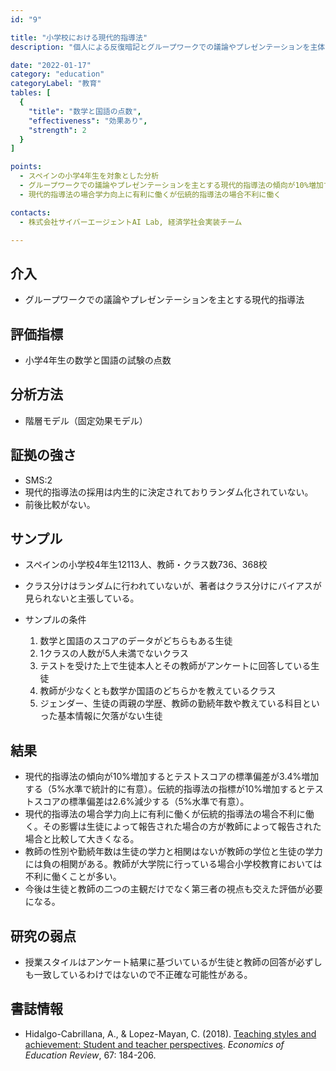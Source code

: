 ```yaml
---
id: "9"

title: "小学校における現代的指導法"
description: "個人による反復暗記とグループワークでの議論やプレゼンテーションを主体とする講義スタイルが成績に及ぼす効果"

date: "2022-01-17"
category: "education"
categoryLabel: "教育"
tables: [
  {
    "title": "数学と国語の点数",
    "effectiveness": "効果あり",
    "strength": 2
  }
]

points:
  - スペインの小学4年生を対象とした分析
  - グループワークでの議論やプレゼンテーションを主とする現代的指導法の傾向が10%増加すると標準偏差が3.4%増加する。暗記主体の伝統的指導法の傾向が10%増加すると標準偏差は2.6%減少する。
  - 現代的指導法の場合学力向上に有利に働くが伝統的指導法の場合不利に働く

contacts:
  - 株式会社サイバーエージェントAI Lab, 経済学社会実装チーム

---
```


## 介入
- グループワークでの議論やプレゼンテーションを主とする現代的指導法

## 評価指標
- 小学4年生の数学と国語の試験の点数

## 分析方法
- 階層モデル（固定効果モデル）

## 証拠の強さ
- SMS:2
- 現代的指導法の採用は内生的に決定されておりランダム化されていない。
- 前後比較がない。

## サンプル
- スペインの小学校4年生12113人、教師・クラス数736、368校
- クラス分けはランダムに行われていないが、著者はクラス分けにバイアスが見られないと主張している。

- サンプルの条件
    1. 数学と国語のスコアのデータがどちらもある生徒
    2. 1クラスの人数が5人未満でないクラス
    3. テストを受けた上で生徒本人とその教師がアンケートに回答している生徒
    4. 教師が少なくとも数学か国語のどちらかを教えているクラス
    5. ジェンダー、生徒の両親の学歴、教師の勤続年数や教えている科目といった基本情報に欠落がない生徒

## 結果
- 現代的指導法の傾向が10%増加するとテストスコアの標準偏差が3.4%増加する（5%水準で統計的に有意）。伝統的指導法の指標が10%増加するとテストスコアの標準偏差は2.6%減少する（5%水準で有意）。
- 現代的指導法の場合学力向上に有利に働くが伝統的指導法の場合不利に働く。その影響は生徒によって報告された場合の方が教師によって報告された場合と比較して大きくなる。
- 教師の性別や勤続年数は生徒の学力と相関はないが教師の学位と生徒の学力には負の相関がある。教師が大学院に行っている場合小学校教育においては不利に働くことが多い。
- 今後は生徒と教師の二つの主観だけでなく第三者の視点も交えた評価が必要になる。

## 研究の弱点
- 授業スタイルはアンケート結果に基づいているが生徒と教師の回答が必ずしも一致しているわけではないので不正確な可能性がある。

## 書誌情報
- Hidalgo-Cabrillana, A., & Lopez-Mayan, C. (2018). [Teaching styles and achievement: Student and teacher perspectives](https://www.sciencedirect.com/science/article/pii/S0272775717300717). *Economics of Education Review*, 67: 184-206.